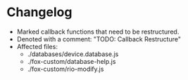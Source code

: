 # Changelog

* Marked callback functions that need to be restructured.
* Denoted with a comment: "TODO: Callback Restructure"
* Affected files:
	* ./databases/device.database.js
	* ./fox-custom/database-help.js
	* ./fox-custom/rio-modify.js
